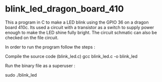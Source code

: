 # blink_led_dragon_board_410

This a program in C to make a LED blink using the GPIO 36 on a dragon board 410c.
Its used a circuit with a transistor as a switch to supply power enough to make 
the LED shine fully bright. 
The circuit schmatic can also be checked on the file circuit.

In order to run the program follow the steps :

Compile the source code (blink_led.c) 
gcc blink_led.c -o blink_led

Run the binary file as a superuser :

sudo ./blink_led
